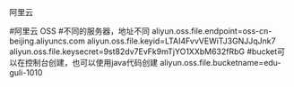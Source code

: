 阿里云

#阿里云 OSS
#不同的服务器，地址不同
aliyun.oss.file.endpoint=oss-cn-beijing.aliyuncs.com
aliyun.oss.file.keyid=LTAI4FvvVEWiTJ3GNJJqJnk7
aliyun.oss.file.keysecret=9st82dv7EvFk9mTjYO1XXbM632fRbG
#bucket可以在控制台创建，也可以使用java代码创建
aliyun.oss.file.bucketname=edu-guli-1010